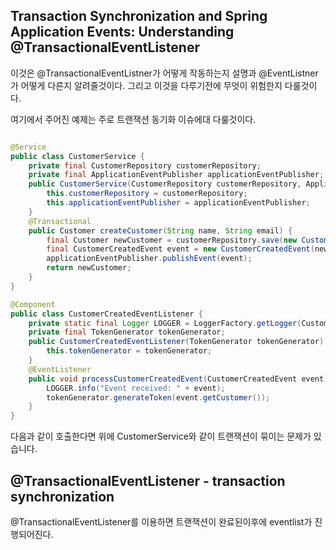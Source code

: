 ## Transaction Synchronization and Spring Application Events: Understanding @TransactionalEventListener


이것은  @TransactionalEventListner가 어떻게 작동하는지 설명과 @EventListner가 어떻게 다른지 알려줄것이다. 그리고 이것을 다루기전에 무엇이 위험한지 다룰것이다.

여기에서 주어진 예제는 주로 트랜잭션 동기화 이슈에대 다룰것이다. 


```java

@Service
public class CustomerService {
    private final CustomerRepository customerRepository;
    private final ApplicationEventPublisher applicationEventPublisher;
    public CustomerService(CustomerRepository customerRepository, ApplicationEventPublisher applicationEventPublisher) {
        this.customerRepository = customerRepository;
        this.applicationEventPublisher = applicationEventPublisher;
    }
    @Transactional
    public Customer createCustomer(String name, String email) {
        final Customer newCustomer = customerRepository.save(new Customer(name, email));
        final CustomerCreatedEvent event = new CustomerCreatedEvent(newCustomer);
        applicationEventPublisher.publishEvent(event);
        return newCustomer;
    }
}

```

```java
@Component
public class CustomerCreatedEventListener {
    private static final Logger LOGGER = LoggerFactory.getLogger(CustomerCreatedEventListener.class);
    private final TokenGenerator tokenGenerator;
    public CustomerCreatedEventListener(TokenGenerator tokenGenerator) {
        this.tokenGenerator = tokenGenerator;
    }
    @EventListener
    public void processCustomerCreatedEvent(CustomerCreatedEvent event) {
        LOGGER.info("Event received: " + event);
        tokenGenerator.generateToken(event.getCustomer());
    }
}
```

다음과 같이 호출한다면 위에 CustomerService와 같이 트랜잭션이 묶이는 문제가 있습니다.


## @TransactionalEventListener - transaction synchronization

@TransactionalEventListener를 이용하면 트랜잭션이 완료된이후에 eventlist가 진행되어진다. 
